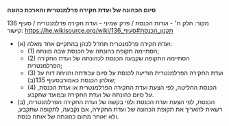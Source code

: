 **סיום הכהונה של ועדת חקירה פרלמנטרית והארכת כהונה**

מקור: חלק ח׳ - ועדות הכנסת / פרק שמיני - ועדת חקירה פרלמנטרית / סעיף 136
קישור: https://he.wikisource.org/wiki/תקנון_הכנסת#סעיף_136

 * (א) ועדת חקירה פרלמנטרית תחדל לכהן בהתקיים אחד מאלה:
   * (1) הסתיימה תקופת כהונתה של הכנסת שבה מונתה;
   * (2) הסתיימה התקופה שקבעה הכנסת לכהונתה של ועדת החקירה הפרלמנטרית;
   * (3) ועדת החקירה הפרלמנטרית הודיעה לכנסת על סיום עבודתה והניחה דוח על שולחן הכנסת כאמורבסעיף 135(ב);
   * (4) הכנסת החליטה, לפי הצעת ועדת החקירה הפרלמנטרית או ועדת הכנסת, על סיום כהונתה של ועדת החקירה ובמועד שתקבע.
 * (ב) הכנסת, לפי הצעת ועדת הכנסת ולפי בקשה של ועדת החקירה הפרלמנטרית, רשאית להאריך את תקופת הכהונה של ועדת החקירה, אם נקבעה, לתקופה שתקבע, ולא יאוחר מתום כהונתה של אותה כנסת.